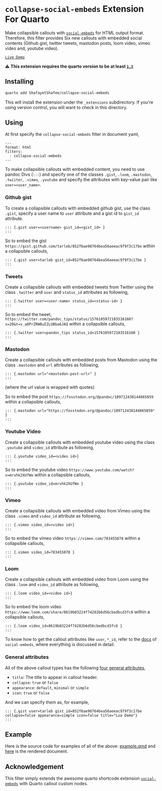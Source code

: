 # `collapse-social-embeds` Extension For Quarto

Make collapsible callouts with [`social-embeds`](https://github.com/sellorm/quarto-social-embeds) for HTML output format. Therefore, this filter provides Six new callouts with embedded social contents (Github gist, twitter tweets, mastodon posts, loom video, vimeo video and, youtube video).

[`Live Demo`](https://shafayetshafee.github.io/collapse-social-embeds/example.html)

:warning: **This extension requires the quarto version to be at least [`1.3`](https://quarto.org/docs/download/prerelease.html)**

## Installing

```bash
quarto add ShafayetShafee/collapse-social-embeds
```

This will install the extension under the `_extensions` subdirectory.
If you're using version control, you will want to check in this directory.

## Using

At first specify the `collapse-social-embeds` filter in document yaml,

```
---
format: html
filters:
  - collapse-social-embeds
---
```

To make collapsible callouts with embedded content, you need to use pandoc Divs (`:::`) and specify one of the classes `.gist`, `.loom`, `.mastodon`, `.twiiter`, `.vimeo`, `.youtube` and specify the attributes with key-value pair like `user=<user_name>`.

### Github gist

To create a collapsible callouts with embedded github gist, use the class `.gist`, specify a user name to `user` attribute and a gist id to `gist_id` attribute.

```
::: {.gist user=<username> gist_id=<gist_id> }
:::

```

So to embed the gist `https://gist.github.com/tarleb/852f6ae98764bea56aeeac979f3c17be` within a collapsible callouts,

```
::: {.gist user=tarleb gist_id=852f6ae98764bea56aeeac979f3c17be }
:::

```


### Tweets

Create a collapsible callouts with embedded tweets from Twitter using the class `.twitter` and `user` and `status_id` attributes as following,

```
::: {.twitter user=<user-name> status_id=<status-id> }
:::

```

So to embed the tweet, `https://twitter.com/pandoc_tips/status/1576105972103516160?s=20&t=v_a8PrZRW8uIZLUBba6JAQ` within a collapsible callouts,

```
::: {.twitter user=pandoc_tips status_id=1576105972103516160 }
:::

```

### Mastodon

Create a collapsible callouts with embedded posts from Mastodon using the class `.mastodon` and `url` attributes as following,

```
::: {.mastodon url="<mastodon-post-url>" }
:::
```
(where the url value is wrapped with quotes)

So to embed the post `https://fosstodon.org/@pandoc/109712438144865859` within a collapsible callouts,

```
::: {.mastodon url="https://fosstodon.org/@pandoc/109712438144865859" }
:::

```


### Youtube Video

Create a collapsible callouts with embedded youtube video using the class `.youtube` and `video_id` attribute as following,

```
::: {.youtube video_id=<video id>}
:::

```
So to embed the youtube video `https://www.youtube.com/watch?v=mrvhk2XUfWo` within a collapsible callouts,

```
::: {.youtube video_id=mrvhk2XUfWo }
:::

```


### Vimeo

Create a collapsible callouts with embedded video from Vimeo using the class `.vimeo` and `video_id` attribute as following,

```
::: {.vimeo video_id=<video id>}
:::

```
So to embed the vimeo video `https://vimeo.com/783455878` within a collapsible callouts,

```
::: {.vimeo video_id=783455878 }
:::

```

### Loom

Create a collapsible callouts with embedded video from Loom using the class `.loom` and `video_id` attribute as following,

```
::: {.loom video_id=<video id>}
:::

```
So to embed the loom video `https://www.loom.com/share/8619b03224f74282b6d56cbedbcd3fc6` within a collapsible callouts,

```
::: {.loom video_id=8619b03224f74282b6d56cbedbcd3fc6 }
:::

```

To know how to get the callout attributes like `user`, `*_id`, refer to the [docs](https://github.com/sellorm/quarto-social-embeds#usage) of `social-embeds`, where everything is discussed in detail.

### General attributes

All of the above callout types has the following [four general attributes](https://quarto.org/docs/authoring/callouts.html#customizing-appearance),

- `title`: The title to appear in callout header.
- `collapse`: `true` or `false`
- `appearance`: `default`, `minimal` or `simple`
- `icon`: `true` or `false`

And we can specify them as, for example,

```
::: {.gist user=tarleb gist_id=852f6ae98764bea56aeeac979f3c17be collapse=false appearance=simple icon=false title="Lua Demo"}
:::
```

## Example

Here is the source code for examples of all of the above: [example.qmd](example.qmd) and [here](https://shafayetshafee.github.io/collapse-social-embeds/example.html) is the rendered document.


## Acknowledgement

This filter simply extends the awesome quarto shortcode extension [`social-embeds`](https://github.com/sellorm/quarto-social-embeds) with Quarto callout custom nodes.
